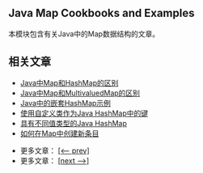## Java Map Cookbooks and Examples

本模块包含有关Java中的Map数据结构的文章。

## 相关文章

+ [Java中Map和HashMap的区别](docs/Java中Map和HashMap的区别.md)
+ [Java中Map和MultivaluedMap的区别](docs/Java中Map和MultivaluedMap的区别.md)
+ [Java中的嵌套HashMap示例](docs/Java中的嵌套HashMap示例.md)
+ [使用自定义类作为Java HashMap中的键](docs/使用自定义类作为Java-HashMap中的键.md)
+ [具有不同值类型的Java HashMap](docs/具有不同值类型的Java-HashMap.md)
+ [如何在Map中创建新条目](docs/如何在Map中创建新条目.md)

- 更多文章： [[<-- prev]](../java-collections-maps-3/README.md)
- 更多文章： [[next -->]](../java-collections-maps-5/README.md)